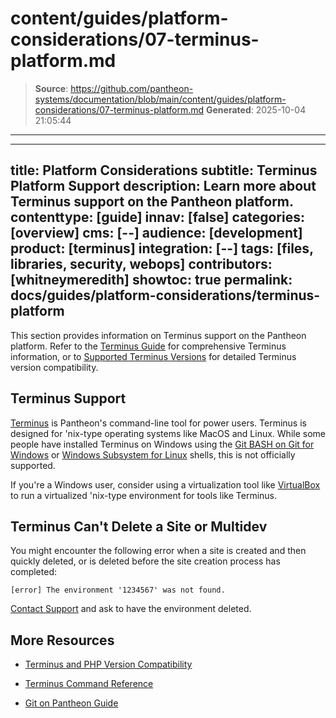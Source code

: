 # content/guides/platform-considerations/07-terminus-platform.md

> **Source**: https://github.com/pantheon-systems/documentation/blob/main/content/guides/platform-considerations/07-terminus-platform.md
> **Generated**: 2025-10-04 21:05:44

---

---
title: Platform Considerations
subtitle: Terminus Platform Support
description: Learn more about Terminus support on the Pantheon platform. 
contenttype: [guide]
innav: [false]
categories: [overview]
cms: [--]
audience: [development]
product: [terminus]
integration: [--]
tags: [files, libraries, security, webops]
contributors: [whitneymeredith]
showtoc: true
permalink: docs/guides/platform-considerations/terminus-platform
---

This section provides information on Terminus support on the Pantheon platform. Refer to the [Terminus Guide](/terminus) for comprehensive Terminus information, or to [Supported Terminus Versions](/terminus/supported-terminus) for detailed Terminus version compatibility.

## Terminus Support

[Terminus](/terminus) is Pantheon's command-line tool for power users. Terminus is designed for 'nix-type operating systems like MacOS and Linux. While some people have installed Terminus on Windows using the [Git BASH on Git for Windows](https://git-for-windows.github.io) or [Windows Subsystem for Linux](https://docs.microsoft.com/en-us/windows/wsl/install-win10) shells, this is not officially supported.

If you're a Windows user, consider using a virtualization tool like [VirtualBox](https://www.virtualbox.org/) to run a virtualized 'nix-type environment for tools like Terminus.

## Terminus Can't Delete a Site or Multidev

You might encounter the following error when a site is created and then quickly deleted, or is deleted before the site creation process has completed:

```shell
[error] The environment '1234567' was not found.
```

[Contact Support](/guides/support/contact-support/) and ask to have the environment deleted.

## More Resources

- [Terminus and PHP Version Compatibility](/terminus/supported-terminus#php-version-compatibility-matrix)

- [Terminus Command Reference](/terminus/commands)

- [Git on Pantheon Guide](/guides/git)